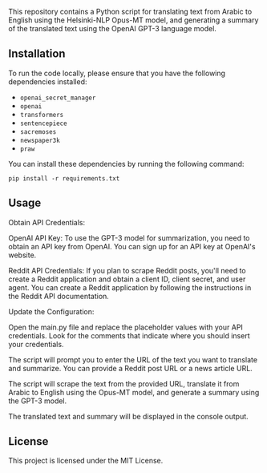 This repository contains a Python script for translating text from Arabic to English using the Helsinki-NLP Opus-MT model, and generating a summary of the translated text using the OpenAI GPT-3 language model.

## Installation

To run the code locally, please ensure that you have the following dependencies installed:

- `openai_secret_manager`
- `openai`
- `transformers`
- `sentencepiece`
- `sacremoses`
- `newspaper3k`
- `praw`

You can install these dependencies by running the following command:

```shell
pip install -r requirements.txt
```

## Usage

Obtain API Credentials:

OpenAI API Key: To use the GPT-3 model for summarization, you need to obtain an API key from OpenAI. You can sign up for an API key at OpenAI's website.

Reddit API Credentials: If you plan to scrape Reddit posts, you'll need to create a Reddit application and obtain a client ID, client secret, and user agent. You can create a Reddit application by following the instructions in the Reddit API documentation.

Update the Configuration:

Open the main.py file and replace the placeholder values with your API credentials. Look for the comments that indicate where you should insert your credentials.

The script will prompt you to enter the URL of the text you want to translate and summarize. You can provide a Reddit post URL or a news article URL.

The script will scrape the text from the provided URL, translate it from Arabic to English using the Opus-MT model, and generate a summary using the GPT-3 model.

The translated text and summary will be displayed in the console output.

## License

This project is licensed under the MIT License.

